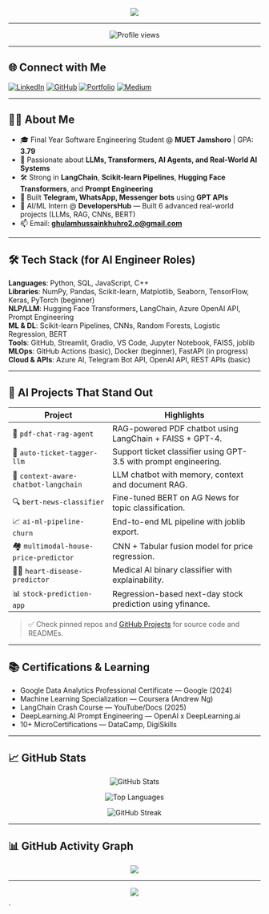 <!-- AI Engineer GitHub Profile README by ChatGPT -->

<p align="center">
  <img src="https://readme-typing-svg.demolab.com?font=Fira+Code&weight=500&size=22&duration=3000&pause=1000&color=00D1FF&center=true&vCenter=true&multiline=true&width=800&height=100&lines=Hi+I'm+Ghulam+Hussain+Khuhro+%F0%9F%91%8B;AI+Engineer+%7C+LLM+Dev+%7C+LangChain+Agent+Builder;Building+Intelligent+Systems+with+LLMs+and+Python"/>
</p>

---

<p align="center">
  <img src="https://komarev.com/ghpvc/?username=ghulamhussainkhuhro&label=Profile+Views&color=0e75b6&style=flat-square" alt="Profile views"/>
</p>

---

## 🌐 Connect with Me

[![LinkedIn](https://img.shields.io/badge/-LinkedIn-0A66C2?style=for-the-badge&logo=linkedin&logoColor=white)](https://linkedin.com/in/ghulamhussainkhuhro)
[![GitHub](https://img.shields.io/badge/-GitHub-181717?style=for-the-badge&logo=github&logoColor=white)](https://github.com/ghulamhussainkhuhro)
[![Portfolio](https://img.shields.io/badge/-Portfolio-FF5722?style=for-the-badge&logo=web&logoColor=white)](https://ghulamhussainkhuhro.github.io/) 
[![Medium](https://img.shields.io/badge/Medium-12100E?style=for-the-badge&logo=medium&logoColor=white)](https://medium.com/@ghulamhussainkhuhro2.o)

---

## 👨‍💻 About Me

- 🎓 Final Year Software Engineering Student @ **MUET Jamshoro** | GPA: **3.79**  
- 🤖 Passionate about **LLMs, Transformers, AI Agents, and Real-World AI Systems**
- 🛠️ Strong in **LangChain**, **Scikit-learn Pipelines**, **Hugging Face Transformers**, and **Prompt Engineering**
- 💬 Built **Telegram, WhatsApp, Messenger bots** using **GPT APIs**
- 🚀 AI/ML Intern @ **DevelopersHub** — Built 6 advanced real-world projects (LLMs, RAG, CNNs, BERT)
- 📫 Email: **ghulamhussainkhuhro2.o@gmail.com**

---

## 🛠️ Tech Stack (for AI Engineer Roles)

**Languages**: Python, SQL, JavaScript, C++  
**Libraries**: NumPy, Pandas, Scikit-learn, Matplotlib, Seaborn, TensorFlow, Keras, PyTorch (beginner)  
**NLP/LLM**: Hugging Face Transformers, LangChain, Azure OpenAI API, Prompt Engineering  
**ML & DL**: Scikit-learn Pipelines, CNNs, Random Forests, Logistic Regression, BERT  
**Tools**: GitHub, Streamlit, Gradio, VS Code, Jupyter Notebook, FAISS, joblib  
**MLOps**: GitHub Actions (basic), Docker (beginner), FastAPI (in progress)  
**Cloud & APIs**: Azure AI, Telegram Bot API, OpenAI API, REST APIs (basic)

---

## 🚀 AI Projects That Stand Out

| Project | Highlights |
|--------|-----------|
| 🧠 `pdf-chat-rag-agent` | RAG-powered PDF chatbot using LangChain + FAISS + GPT-4. |
| 🧾 `auto-ticket-tagger-llm` | Support ticket classifier using GPT-3.5 with prompt engineering. |
| 💬 `context-aware-chatbot-langchain` | LLM chatbot with memory, context and document RAG. |
| 🔍 `bert-news-classifier` | Fine-tuned BERT on AG News for topic classification. |
| 📈 `ai-ml-pipeline-churn` | End-to-end ML pipeline with joblib export. |
| 🏘️ `multimodal-house-price-predictor` | CNN + Tabular fusion model for price regression. |
| 👨‍⚕️ `heart-disease-predictor` | Medical AI binary classifier with explainability. |
| 📊 `stock-prediction-app` | Regression-based next-day stock prediction using yfinance. |

> ✅ Check pinned repos and [GitHub Projects](https://github.com/ghulamhussainkhuhro?tab=repositories) for source code and READMEs.

---

## 📚 Certifications & Learning

- Google Data Analytics Professional Certificate — Google (2024)
- Machine Learning Specialization — Coursera (Andrew Ng)
- LangChain Crash Course — YouTube/Docs (2025)
- DeepLearning.AI Prompt Engineering — OpenAI x DeepLearning.ai
- 10+ MicroCertifications — DataCamp, DigiSkills

---

## 📈 GitHub Stats

<p align="center">
  <img src="https://github-readme-stats.vercel.app/api?username=ghulamhussainkhuhro&show_icons=true&theme=tokyonight&hide_border=true" alt="GitHub Stats"/>
</p>

<p align="center">
  <img src="https://github-readme-stats.vercel.app/api/top-langs/?username=ghulamhussainkhuhro&layout=compact&theme=tokyonight&hide_border=true" alt="Top Languages"/>
</p>

<p align="center">
  <img src="https://github-readme-streak-stats.herokuapp.com/?user=ghulamhussainkhuhro&theme=tokyonight&hide_border=true" alt="GitHub Streak"/>
</p>

---

## 📊 GitHub Activity Graph

<p align="center">
  <img src="https://github-readme-activity-graph.vercel.app/graph?username=ghulamhussainkhuhro&theme=react-dark&area=true&hide_border=true"/>
</p>

---

<p align="center">
  <img src="https://capsule-render.vercel.app/api?type=waving&height=100&color=gradient&section=footer"/>
</p>
`
